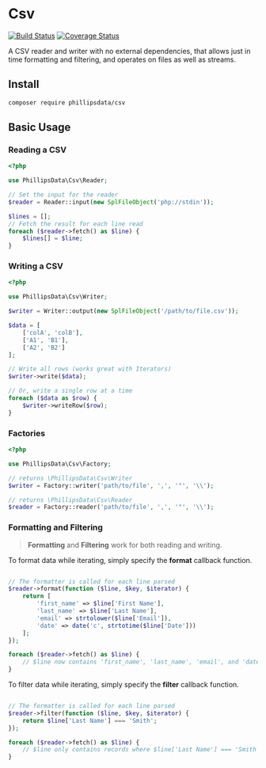 # Csv

[![Build Status](https://travis-ci.org/phillipsdata/csv.svg?branch=master)](https://travis-ci.org/phillipsdata/csv) [![Coverage Status](https://coveralls.io/repos/phillipsdata/csv/badge.svg)](https://coveralls.io/r/phillipsdata/csv)

A CSV reader and writer with no external dependencies, that allows just in time
formatting and filtering, and operates on files as well as streams.

## Install

```sh
composer require phillipsdata/csv
```

## Basic Usage

### Reading a CSV

```php
<?php

use PhillipsData\Csv\Reader;

// Set the input for the reader
$reader = Reader::input(new SplFileObject('php://stdin'));

$lines = [];
// Fetch the result for each line read
foreach ($reader->fetch() as $line) {
    $lines[] = $line;
}

```

### Writing a CSV

```php
<?php

use PhillipsData\Csv\Writer;

$writer = Writer::output(new SplFileObject('/path/to/file.csv'));

$data = [
    ['colA', 'colB'],
    ['A1', 'B1'],
    ['A2', 'B2']
];

// Write all rows (works great with Iterators)
$writer->write($data);

// Or, write a single row at a time
foreach ($data as $row) {
    $writer->writeRow($row);
}

```

### Factories

```php
<?php

use PhillipsData\Csv\Factory;

// returns \PhillipsData\Csv\Writer
$writer = Factory::writer('path/to/file', ',', '"', '\\');

// returns \PhillipsData\Csv\Reader
$reader = Factory::reader('path/to/file', ',', '"', '\\');

```

### Formatting and Filtering

> **Formatting** and **Filtering** work for both reading and writing.

To format data while iterating, simply specify the **format** callback function.

```php

// The formatter is called for each line parsed
$reader->format(function ($line, $key, $iterator) {
    return [
        'first_name' => $line['First Name'],
        'last_name' => $line['Last Name'],
        'email' => strtolower($line['Email']),
        'date' => date('c', strtotime($line['Date']))
    ];
});

foreach ($reader->fetch() as $line) {
    // $line now contains 'first_name', 'last_name', 'email', and 'date'.
}

```

To filter data while iterating, simply specify the **filter** callback function.

```php

// The formatter is called for each line parsed
$reader->filter(function ($line, $key, $iterator) {
    return $line['Last Name'] === 'Smith';
});

foreach ($reader->fetch() as $line) {
    // $line only contains records where $line['Last Name'] === 'Smith'
}

```
